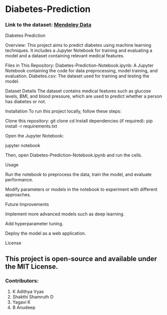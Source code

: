 # Diabetes-Prediction

### Link to the dataset: [Mendeley Data](https://data.mendeley.com/datasets/d5dtz46xcz/1)

Diabetes Prediction

Overview:
This project aims to predict diabetes using machine learning techniques. It includes a Jupyter Notebook for training and evaluating a model and a dataset containing relevant medical features.

Files in This Repository:
Diabetes-Prediction-Notebook.ipynb: A Jupyter Notebook containing the code for data preprocessing, model training, and evaluation.
Diabetes.csv: The dataset used for training and testing the model.

Dataset Details
The dataset contains medical features such as glucose levels, BMI, and blood pressure, which are used to predict whether a person has diabetes or not.

Installation
To run this project locally, follow these steps:

Clone this repository:
git clone <repository-url>
cd <repository-folder>
Install dependencies (if required):
pip install -r requirements.txt

Open the Jupyter Notebook:

jupyter notebook

Then, open Diabetes-Prediction-Notebook.ipynb and run the cells.

Usage

Run the notebook to preprocess the data, train the model, and evaluate performance.

Modify parameters or models in the notebook to experiment with different approaches.

Future Improvements

Implement more advanced models such as deep learning.

Add hyperparameter tuning.

Deploy the model as a web application.

License

This project is open-source and available under the MIT License.
---

### Contributors:

1. K Adithya Vyas
2. Shakthi Shamruth D
3. Yagavi K
4. B Anudeep
